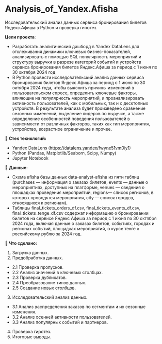 # Analysis_of_Yandex.Afisha
Исследовательский анализ данных сервиса бронирования билетов Яндекс.Афиша в Python и проверка гипотез.

**Цели проекта**: 
- Разработать аналитический дашборд в Yandex DataLens для отслеживания динамики ключевых бизнес-показателей, анализировать с помощью SQL популярность мероприятий и структуру выручки в разрезе категорий событий и устройств сервиса бронирования билетов Яндекс.Афиша за период с 1 июня по 30 октября 2024 год
- В Python провести исследовательский анализ данных сервиса бронирования билетов Яндекс.Афиша за период с 1 июня по 30 октября 2024 года, чтобы выяснить причины изменений в пользовательском спросе, определить ключевые факторы, влияющие на популярность мероприятий, и проанализировать активность пользователей, как с мобильных, так и с десктопных устройств. В результате анализа будет произведено сравнение сезонных изменений, выделение лидеров по выручке, а также определение особенностей поведения пользователей в зависимости от различных факторов, таких как тип мероприятия, устройство, возрастное ограничение и прочее.

**🔧 Стек технологий:**
- Yandex DataLens (https://datalens.yandex/fwyne51vm0iy1)
- Python (Pandas, Matplotlib/Seaborn, Scipy, Numpy)
- Jupyter Notebook

**📁 Данные:**
- Схема afisha базы данных data-analyst-afisha из пяти таблиц (purchases — информация о заказах билетов, events — данные о мероприятиях, доступных на платформе, venues — сведения о площадках проведения мероприятий, regions— список регионов, в которых проводятся мероприятия, city — список городов, относящихся к регионам).
- Таблицы final_tickets_orders_df.csv, final_tickets_events_df.csv, final_tickets_tenge_df.csv содержат информацию о бронировании билетов на сервисе Яндекс Афиша за период с 1 июня по 30 октября 2024 года, включая данные о заказах билетов, событиях, городах и регионах событий, площадках мероприятий, о курсе тенге к российскому рублю за 2024 год.

**📌 Что сделано:**
1. Загрузка данных.
2. Предобработка данных.
 - 2.1  Проверка пропусков.
 - 2.2  Анализ значений в ключевых столбцах.
 - 2.3  Проверка дубликатов.
 - 2.4  Преобразование типов данных.
 - 2.5  Создание новых столбцов.
3. Исследовательский анализ данных.
 - 3.1  Анализ распределения заказов по сегментам и их сезонные изменения.
 - 3.2  Анализ осенней активности пользователей.
 - 3.3  Анализ популярных событий и партнеров.
4. Проверка гиротез.   
5. Итоговые выводы.
